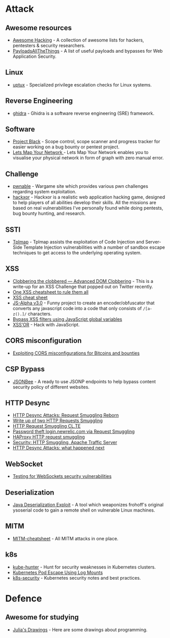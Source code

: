 # Attack

## Awesome resources

- [Awesome Hacking](https://github.com/Hack-with-Github/Awesome-Hacking) - A collection of awesome lists for hackers,
 pentesters & security researchers.
- [PayloadsAllTheThings](https://github.com/swisskyrepo/PayloadsAllTheThings) - A list of useful payloads and bypasses
 for Web Application Security.

## Linux

- [uptux](https://github.com/initstring/uptux/blob/master/README.md) - Specialized privilege escalation checks for Linux
 systems.

## Reverse Engineering

- [ghidra](https://github.com/NationalSecurityAgency/ghidra) - Ghidra is a software reverse engineering (SRE) framework.

## Software

- [Project Black](https://github.com/c0rvax/project-black) - Scope control, scope scanner and progress tracker for
 easier working on a bug bounty or pentest project.
- [Lets Map Your Network ](https://github.com/varchashva/LetsMapYourNetwork) - Lets Map Your Network enables you to
 visualise your physical network in form of graph with zero manual error.

## Challenge

- [pwnable](https://pwnable.kr) - Wargame site which provides various pwn challenges regarding system exploitation.
- [hackxor](https://hackxor.net) - Hackxor is a realistic web application hacking game, designed to help players of all
 abilities develop their skills. All the missions are based on real vulnerabilities I've personally found while doing
 pentests, bug bounty hunting, and research.

## SSTI

- [Tplmap](https://github.com/epinna/tplmap) - Tplmap assists the exploitation of Code Injection and Server-Side Template
 Injection vulnerabilities with a number of sandbox escape techniques to get access to the underlying operating system.

## XSS

- [Clobbering the clobbered — Advanced DOM Clobbering](https://medium.com/@terjanq/dom-clobbering-techniques-8443547ebe94) -
 This is a write-up for an XSS Challenge that popped out on Twitter recently.
- [One XSS cheatsheet to rule them all](https://portswigger.net/research/one-xss-cheatsheet-to-rule-them-all)
- [XSS cheat sheet](https://portswigger.net/web-security/cross-site-scripting/cheat-sheet)
- [JS-Alpha v3.0](https://github.com/terjanq/JS-Alpha) - Funny project to create an encoder/obfuscator that converts any
 javascript code into a code that only consists of `/[a-z().]/` characters.
- [Bypass XSS filters using JavaScript global variables](https://www.secjuice.com/bypass-xss-filters-using-javascript-global-variables/amp/?__twitter_impression=true)
- [XSS'OR](http://xssor.io/#ende) - Hack with JavaScript.

## CORS misconfiguration

- [Exploiting CORS misconfigurations for Bitcoins and bounties](https://portswigger.net/research/exploiting-cors-misconfigurations-for-bitcoins-and-bounties)

## CSP Bypass

- [JSONBee](https://github.com/zigoo0/JSONBee) - A ready to use JSONP endpoints to help bypass content security policy
 of different websites.

## HTTP Desync

- [HTTP Desync Attacks: Request Smuggling Reborn](https://portswigger.net/research/http-desync-attacks-request-smuggling-reborn)
- [Write up of two HTTP Requests Smuggling](https://medium.com/@cc1h2e1/write-up-of-two-http-requests-smuggling-ff211656fe7d)
- [HTTP Request Smuggling CL.TE](https://medium.com/@memn0ps/http-request-smuggling-cl-te-7c40e246021c)
- [Password theft login.newrelic.com via Request Smuggling](https://hackerone.com/reports/498052)
- [HAProxy HTTP request smuggling](https://nathandavison.com/blog/haproxy-http-request-smuggling)
- [Security: HTTP Smuggling, Apache Traffic Server](https://regilero.github.io/english/security/2019/10/17/security_apache_traffic_server_http_smuggling/)
- [HTTP Desync Attacks: what happened next](https://portswigger.net/research/http-desync-attacks-what-happened-next)

## WebSocket

- [Testing for WebSockets security vulnerabilities](https://portswigger.net/web-security/websockets)

## Deserialization

- [Java Deserialization Exploit](https://github.com/njfox/Java-Deserialization-Exploit) - A tool which weaponizes
 frohoff's original ysoserial code to gain a remote shell on vulnerable Linux machines.

## MITM

- [MITM-cheatsheet](https://github.com/Sab0tag3d/MITM-cheatsheet) - All MITM attacks in one place.

## k8s

- [kube-hunter](https://github.com/aquasecurity/kube-hunter) - Hunt for security weaknesses in Kubernetes clusters.
- [Kubernetes Pod Escape Using Log Mounts](https://blog.aquasec.com/kubernetes-security-pod-escape-log-mounts)
- [k8s-security](https://github.com/kabachook/k8s-security) - Kubernetes security notes and best practices.

# Defence

## Awesome for studying

- [Julia's Drawings](https://drawings.jvns.ca) - Here are some drawings about programming.


